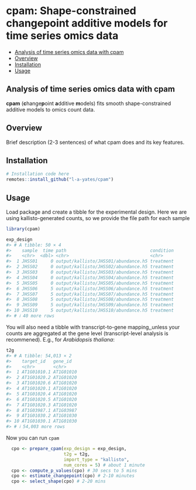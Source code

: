 cpam: Shape-constrained changepoint additive models for time series
omics data
================

- [Analysis of time series omics data with
  cpam](#analysis-of-time-series-omics-data-with-cpam)
- [Overview](#overview)
- [Installation](#installation)
- [Usage](#usage)

## Analysis of time series omics data with cpam

**cpam** (**c**hange**p**oint **a**dditive **m**odels) fits smooth
shape-constrained additive models to omics count data.

## Overview

Brief description (2-3 sentences) of what cpam does and its key
features.

## Installation

``` r
# Installation code here
remotes::install_github("l-a-yates/cpam")
```

## Usage

Load package and create a tibble for the experimental design. Here we
are using kallisto-generated counts, so we provide the file path for
each sample

``` r
library(cpam)

exp_design
#> # A tibble: 50 × 4
#>    sample  time path                                condition
#>    <chr>  <dbl> <chr>                               <chr>    
#>  1 JHSS01     0 output/kallisto/JHSS01/abundance.h5 treatment
#>  2 JHSS02     0 output/kallisto/JHSS02/abundance.h5 treatment
#>  3 JHSS03     0 output/kallisto/JHSS03/abundance.h5 treatment
#>  4 JHSS04     0 output/kallisto/JHSS04/abundance.h5 treatment
#>  5 JHSS05     0 output/kallisto/JHSS05/abundance.h5 treatment
#>  6 JHSS06     5 output/kallisto/JHSS06/abundance.h5 treatment
#>  7 JHSS07     5 output/kallisto/JHSS07/abundance.h5 treatment
#>  8 JHSS08     5 output/kallisto/JHSS08/abundance.h5 treatment
#>  9 JHSS09     5 output/kallisto/JHSS09/abundance.h5 treatment
#> 10 JHSS10     5 output/kallisto/JHSS10/abundance.h5 treatment
#> # ℹ 40 more rows
```

You will also need a tibble with transcript-to-gene mapping,,unless your
counts are aggregated at the gene level (transcript-level analysis is
recommened). E.g., for *Arabidopsis thaliana*:

``` r
t2g
#> # A tibble: 54,013 × 2
#>    target_id   gene_id  
#>    <chr>       <chr>    
#>  1 AT1G01010.1 AT1G01010
#>  2 AT1G01020.2 AT1G01020
#>  3 AT1G01020.6 AT1G01020
#>  4 AT1G01020.1 AT1G01020
#>  5 AT1G01020.4 AT1G01020
#>  6 AT1G01020.5 AT1G01020
#>  7 AT1G01020.3 AT1G01020
#>  8 AT1G03987.1 AT1G03987
#>  9 AT1G01030.2 AT1G01030
#> 10 AT1G01030.1 AT1G01030
#> # ℹ 54,003 more rows
```

Now you can run $\texttt{cpam}$

``` r
  cpo <- prepare_cpam(exp_design = exp_design,
                      t2g = t2g,
                      import_type = "kallisto",
                      num_cores = 5) # about 1 minute
  cpo <- compute_p_values(cpo) # 30 secs to 5 mins
  cpo <- estimate_changepoint(cpo) # 2-10 minutes
  cpo <- select_shape(cpo) # 2-20 mins
```

